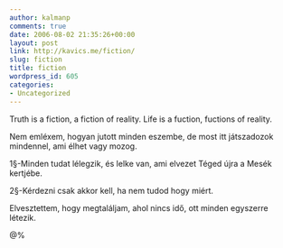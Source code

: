 ```yaml
---
author: kalmanp
comments: true
date: 2006-08-02 21:35:26+00:00
layout: post
link: http://kavics.me/fiction/
slug: fiction
title: fiction
wordpress_id: 605
categories:
- Uncategorized
---
```



Truth is a fiction, a fiction of reality. Life is a fuction, fuctions of reality.  

Nem emléxem, hogyan jutott minden eszembe, de most itt játszadozok mindennel, ami élhet vagy mozog.  







1§-Minden tudat lélegzik, és lelke van, ami elvezet Téged újra a Mesék kertjébe.  

2§-Kérdezni csak akkor kell, ha nem tudod hogy miért.  

Elvesztettem, hogy megtaláljam, ahol nincs idő, ott minden egyszerre létezik.






@% 








